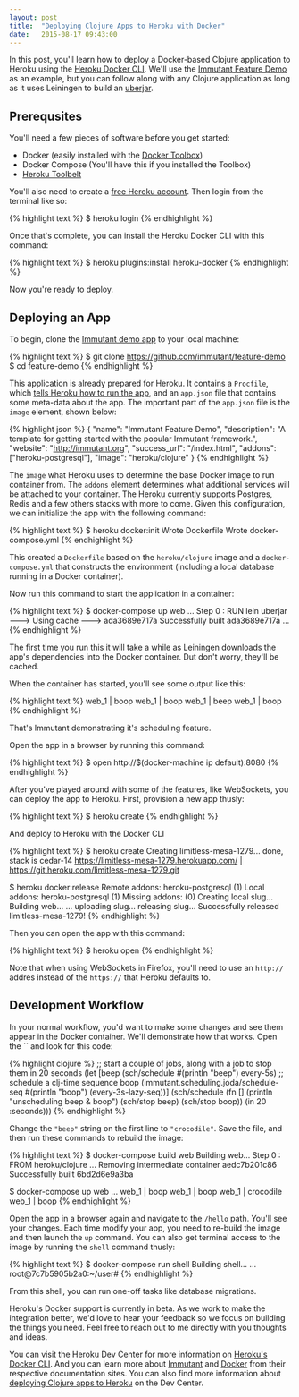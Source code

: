 ```yaml
---
layout: post
title:  "Deploying Clojure Apps to Heroku with Docker"
date:   2015-08-17 09:43:00
---
```


In this post, you'll learn how to deploy a Docker-based Clojure application to Heroku using the [Heroku Docker CLI](https://devcenter.heroku.com/articles/docker). We'll use the [Immutant Feature Demo](https://github.com/immutant/feature-demo) as an example, but you can follow along with any Clojure application as long as it uses Leiningen to build an [uberjar](https://github.com/technomancy/leiningen/blob/master/doc/TUTORIAL.md#uberjar).

## Prerequsites

You'll need a few pieces of software before you get started:

* Docker (easily installed with the [Docker Toolbox](https://www.docker.com/toolbox))
* Docker Compose (You'll have this if you installed the Toolbox)
* [Heroku Toolbelt](https://toolbelt.heroku.com/)

You'll also need to create a [free Heroku account](http://heroku.com/). Then login from the terminal like so:

{% highlight text %}
$ heroku login
{% endhighlight %}

Once that's complete, you can install the Heroku Docker CLI with this command:

{% highlight text %}
$ heroku plugins:install heroku-docker
{% endhighlight %}

Now you're ready to deploy.

## Deploying an App

To begin, clone the [Immutant demo app](https://github.com/immutant/feature-demo) to your local machine:

{% highlight text %}
$ git clone https://github.com/immutant/feature-demo
$ cd feature-demo
{% endhighlight %}

This application is already prepared for Heroku. It contains a `Procfile`, which [tells Heroku how to run the app](https://devcenter.heroku.com/articles/procfile), and an `app.json` file that contains some meta-data about the app. The important part of the `app.json` file is the `image` element, shown below:

{% highlight json %}
{
  "name": "Immutant Feature Demo",
  "description": "A template for getting started with the popular Immutant framework.",
  "website": "http://immutant.org",
  "success_url": "/index.html",
  "addons": ["heroku-postgresql"],
  "image": "heroku/clojure"
}
{% endhighlight %}

The `image` what Heroku uses to determine the base Docker image to run container from.
The `addons` element determines what additional services will be attached to your container. The Heroku
currently supports Postgres, Redis and a few others stacks with more to come.
Given this configuration, we can initialize the app with the following command:

{% highlight text %}
$ heroku docker:init
Wrote Dockerfile
Wrote docker-compose.yml
{% endhighlight %}

This created a `Dockerfile` based on the `heroku/clojure` image and a `docker-compose.yml` that constructs the environment (including a local database running in a Docker container).

Now run this command to start the application in a container:


{% highlight text %}
$ docker-compose up web
...
Step 0 : RUN lein uberjar
 ---> Using cache
 ---> ada3689e717a
Successfully built ada3689e717a
...
{% endhighlight %}

The first time you run this it will take a while as Leiningen downloads the app's dependencies into the Docker container. Dut don't worry, they'll be cached.

When the container has started, you'll see some output like this:

{% highlight text %}
web_1              | boop
web_1              | boop
web_1              | beep
web_1              | boop
{% endhighlight %}

That's Immutant demonstrating it's scheduling feature.

Open the app in a browser by running this command:

{% highlight text %}
$ open http://$(docker-machine ip default):8080
{% endhighlight %}

After you've played around with some of the features, like WebSockets, you can deploy the app to Heroku. First, provision a new app thusly:

{% highlight text %}
$ heroku create
{% endhighlight %}

And deploy to Heroku with the Docker CLI

{% highlight text %}
$ heroku create
Creating limitless-mesa-1279... done, stack is cedar-14
https://limitless-mesa-1279.herokuapp.com/ | https://git.heroku.com/limitless-mesa-1279.git

$ heroku docker:release
Remote addons: heroku-postgresql (1)
Local addons: heroku-postgresql (1)
Missing addons:  (0)
Creating local slug...
Building web...
...
uploading slug...
releasing slug...
Successfully released limitless-mesa-1279!
{% endhighlight %}

Then you can open the app with this command:

{% highlight text %}
$ heroku open
{% endhighlight %}

Note that when using WebSockets in Firefox, you'll need to use an `http://` addres instead of the `https://` that Heroku defaults to.

## Development Workflow

In your normal workflow, you'd want to make some changes and see them appear in the Docker container. We'll demonstrate how that works. Open the `` and look for this code:

{% highlight clojure %}
;; start a couple of jobs, along with a job to stop them in 20 seconds
(let [beep (sch/schedule #(println "beep") every-5s)
      ;; schedule a clj-time sequence
      boop (immutant.scheduling.joda/schedule-seq #(println "boop") (every-3s-lazy-seq))]
  (sch/schedule
    (fn []
      (println "unscheduling beep & boop")
      (sch/stop beep)
      (sch/stop boop))
    (in 20 :seconds)))
{% endhighlight %}

Change the `"beep"` string on the first line to `"crocodile"`.
Save the file, and then run these commands to rebuild the image:

{% highlight text %}
$ docker-compose build web
Building web...
Step 0 : FROM heroku/clojure
...
Removing intermediate container aedc7b201c86
Successfully built 6bd2d6e9a3ba

$ docker-compose up web
...
web_1              | boop
web_1              | boop
web_1              | crocodile
web_1              | boop
{% endhighlight %}

Open the app in a browser again and navigate to the `/hello` path. You'll see your changes. Each time modify your app, you need to re-build the image and then launch the `up` command. You can also get terminal access to the image by running the `shell` command thusly:

{% highlight text %}
$ docker-compose run shell
Building shell...
...
root@7c7b5905b2a0:~/user#
{% endhighlight %}

From this shell, you can run one-off tasks like database migrations.

Heroku's Docker support is currently in beta. As we work to make the integration
better, we'd love to hear your feedback so we focus on building the things you need.
Feel free to reach out to me directly with you thoughts and ideas.

You can visit the Heroku Dev Center for more information on [Heroku's Docker CLI](https://devcenter.heroku.com/articles/docker).
And you can learn more about [Immutant](http://immutant.org/) and [Docker](https://docs.docker.com/)
from their respective documentation sites. You can also find more information about
[deploying Clojure apps to Heroku](https://devcenter.heroku.com/articles/deploying-clojure) on the Dev Center.
